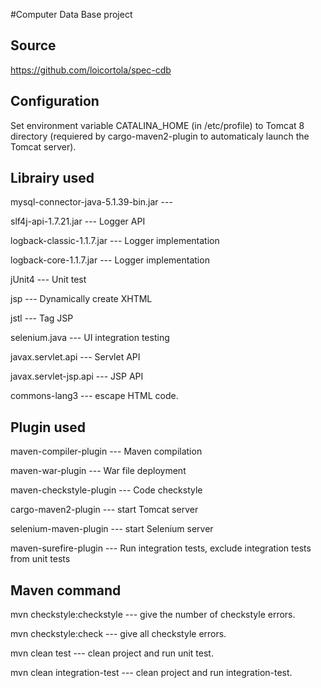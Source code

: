 #Computer Data Base project

## Source

https://github.com/loicortola/spec-cdb

## Configuration

Set environment variable CATALINA_HOME (in /etc/profile) to Tomcat 8 directory (requiered by cargo-maven2-plugin to automaticaly launch the Tomcat server).

## Librairy used

mysql-connector-java-5.1.39-bin.jar --- 

slf4j-api-1.7.21.jar --- Logger API

logback-classic-1.1.7.jar --- Logger implementation

logback-core-1.1.7.jar --- Logger implementation

jUnit4 --- Unit test

jsp --- Dynamically create XHTML

jstl --- Tag JSP

selenium.java --- UI integration testing

javax.servlet.api --- Servlet API

javax.servlet-jsp.api --- JSP API

commons-lang3 --- escape HTML code.

## Plugin used

maven-compiler-plugin --- Maven compilation

maven-war-plugin --- War file deployment

maven-checkstyle-plugin --- Code checkstyle

cargo-maven2-plugin --- start Tomcat server

selenium-maven-plugin --- start Selenium server

maven-surefire-plugin --- Run integration tests, exclude integration tests from unit tests

## Maven command

mvn checkstyle:checkstyle --- give the number of checkstyle errors.

mvn checkstyle:check --- give all checkstyle errors.

mvn clean test --- clean project and run unit test.

mvn clean integration-test --- clean project and run integration-test.